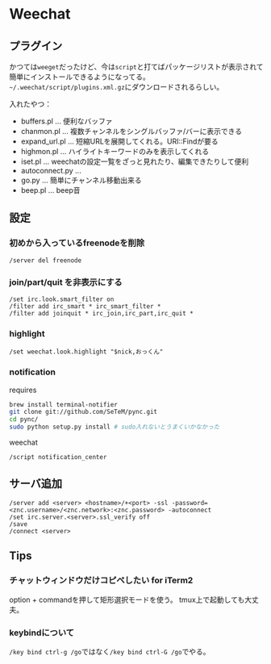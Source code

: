 # Weechat

## プラグイン

かつては`weeget`だったけど、今は`script`と打てばパッケージリストが表示されて簡単にインストールできるようになってる。
`~/.weechat/script/plugins.xml.gz`にダウンロードされるらしい。

入れたやつ：

 * buffers.pl ... 便利なバッファ
 * chanmon.pl ... 複数チャンネルをシングルバッファ/バーに表示できる
 * expand_url.pl ... 短縮URLを展開してくれる。URI::Findが要る
 * highmon.pl ... ハイライトキーワードのみを表示してくれる
 * iset.pl ... weechatの設定一覧をざっと見れたり、編集できたりして便利
 * autoconnect.py ...
 * go.py ... 簡単にチャンネル移動出来る
 * beep.pl ... beep音

## 設定

### 初めから入っているfreenodeを削除

```
/server del freenode
```

### join/part/quit を非表示にする

```
/set irc.look.smart_filter on 
/filter add irc_smart * irc_smart_filter *
/filter add joinquit * irc_join,irc_part,irc_quit *
```

### highlight

```
/set weechat.look.highlight "$nick,おっくん"
```

### notification

requires

```bash
brew install terminal-notifier
git clone git://github.com/SeTeM/pync.git
cd pync/
sudo python setup.py install # sudo入れないとうまくいかなかった
```

weechat

```
/script notification_center
```

## サーバ追加

```
/server add <server> <hostname>/+<port> -ssl -password=<znc.username>/<znc.network>:<znc.password> -autoconnect
/set irc.server.<server>.ssl_verify off
/save
/connect <server>
```

## Tips

### チャットウィンドウだけコピペしたい for iTerm2

option + commandを押して矩形選択モードを使う。
tmux上で起動しても大丈夫。

### keybindについて

`/key bind ctrl-g /go`ではなく`/key bind ctrl-G /go`でやる。